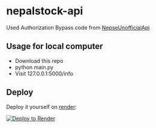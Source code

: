 # nepalstock-api

Used Authorization Bypass code from [NepseUnofficialApi](https://github.com/basic-bgnr/NepseUnofficialApi)

## Usage for local computer
- Download this repo
- python main.py
- Visit 127.0.0.1:5000/info

## Deploy
Deploy it yourself on [render](https://render.com/):

<a href="https://render.com/deploy?repo=https://github.com/nirazan1/nepalstock-api">
  <img src="https://render.com/images/deploy-to-render-button.svg" alt="Deploy to Render">
</a>

